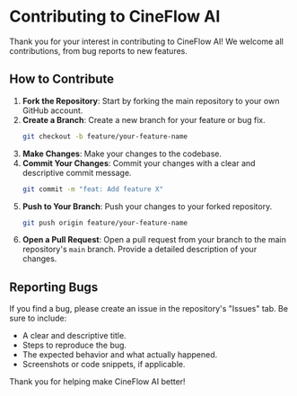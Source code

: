 # Contributing to CineFlow AI

Thank you for your interest in contributing to CineFlow AI! We welcome all contributions, from bug reports to new features.

## How to Contribute

1.  **Fork the Repository**: Start by forking the main repository to your own GitHub account.
2.  **Create a Branch**: Create a new branch for your feature or bug fix.
    ```bash
    git checkout -b feature/your-feature-name
    ```
3.  **Make Changes**: Make your changes to the codebase.
4.  **Commit Your Changes**: Commit your changes with a clear and descriptive commit message.
    ```bash
    git commit -m "feat: Add feature X"
    ```
5.  **Push to Your Branch**: Push your changes to your forked repository.
    ```bash
    git push origin feature/your-feature-name
    ```
6.  **Open a Pull Request**: Open a pull request from your branch to the main repository's `main` branch. Provide a detailed description of your changes.

## Reporting Bugs

If you find a bug, please create an issue in the repository's "Issues" tab. Be sure to include:
*   A clear and descriptive title.
*   Steps to reproduce the bug.
*   The expected behavior and what actually happened.
*   Screenshots or code snippets, if applicable.

Thank you for helping make CineFlow AI better!
